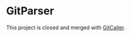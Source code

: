 # GitParser

This project is closed and merged with [GitCaller](https://github.com/klein-artur/GitCaller). 
